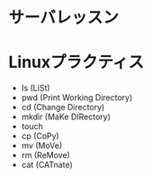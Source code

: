 # サーバレッスン
Linuxプラクティス
=======
* ls (LiSt)
* pwd (Print Working Directory)
* cd (Change Directory)
* mkdir (MaKe DIRectory)
* touch
* cp (CoPy)
* mv (MoVe)
* rm (ReMove)
* cat (CATnate)
